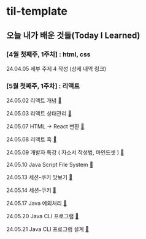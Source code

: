 # til-template

## 오늘 내가 배운 것들(Today I Learned)

### [4월 첫째주, 1주차] : html, css

24.04.05 세부 주제 4 작성 (상세 내역 링크)


### [5월 첫째주, 1주차] : 리액트

24.05.02 리액트 개념 [🌱](https://github.com/HeungY/Today-I-Learned/blob/main/May/2024-05-02.md)

24.05.03 리액트 상태관리 [🌱](https://github.com/HeungY/Today-I-Learned/blob/main/May/2024-05-03.md)

24.05.07 HTML -> React 변환 [🌱](https://github.com/HeungY/Today-I-Learned/blob/main/May/2024-05-07.md)

24.05.08 리액트 훅 [🌱](https://github.com/HeungY/Today-I-Learned/blob/main/May/2024-05-08.md)

24.05.09 개발자 특강 ( 자소서 작성법, 마인드셋 )  [🌱](https://github.com/HeungY/Today-I-Learned/blob/main/May/2024-05-09.md)

24.05.10 Java Script File System [🌱](https://github.com/HeungY/Today-I-Learned/blob/main/May/2024-05-10.md)

24.05.13 세션-쿠키 맛보기 [🌱](https://github.com/HeungY/Today-I-Learned/blob/main/May/2024-05-13.md)

24.05.14 세션-쿠키 [🌱](https://github.com/HeungY/Today-I-Learned/blob/main/May/2024-05-14.md)

24.05.17 Java 예외처리 [🌱](https://github.com/HeungY/Today-I-Learned/blob/main/May/2024-05-17.md)

24.05.20 Java CLI 프로그램 [🌱](https://github.com/HeungY/Today-I-Learned/blob/main/May/2024-05-20.md)

24.05.21 Java CLI 프로그램 설계 [🌱](https://github.com/HeungY/Today-I-Learned/blob/main/May/2024-05-21.md)

